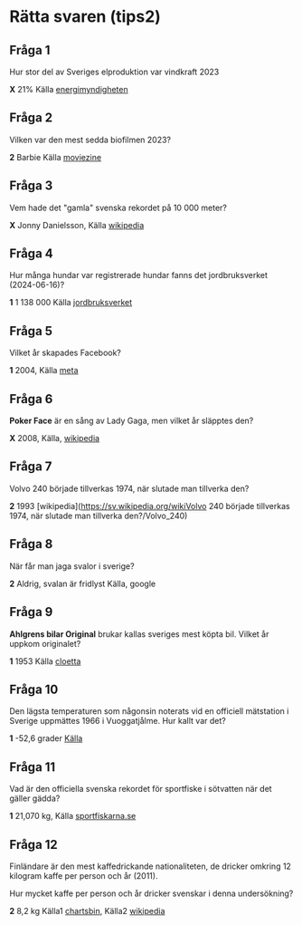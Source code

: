 # Rätta svaren (tips2)

## Fråga 1

Hur stor del av Sveriges elproduktion var vindkraft 2023

**X** 21% Källa [energimyndigheten](https://www.energimyndigheten.se/nyhetsarkiv/2024/ar-2023-bidrog-vindkraften-med-cirka-21-procent-till-sveriges-elproduktion/)

## Fråga 2

Vilken var den mest sedda biofilmen 2023?

**2** Barbie Källa [moviezine](https://www.moviezine.se/nyheter/filmtoppen-2023-mest-sedda-biofilmerna-sverige)

## Fråga 3

Vem hade det "gamla" svenska rekordet på 10 000 meter?

**X** Jonny Danielsson, Källa [wikipedia](https://sv.wikipedia.org/wiki/Andreas_Almgren)

## Fråga 4

Hur många hundar var registrerade hundar fanns det jordbruksverket (2024-06-16)?

**1** 1 138 000
Källa [jordbruksverket](https://jordbruksverket.se/e-tjanster-databaser-och-appar/e-tjanster-och-databaser-djur/hundregistret/statistik-ur-hundregistret)

## Fråga 5

Vilket år skapades Facebook?

**1** 2004, Källa [meta](https://about.meta.com/se/media-gallery/executives/mark-zuckerberg/)

## Fråga 6

**Poker Face** är en sång av Lady Gaga, men vilket år släpptes den?

**X** 2008, Källa, [wikipedia](https://sv.wikipedia.org/wiki/Poker_Face)

## Fråga 7

Volvo 240 började tillverkas 1974, när slutade man tillverka den?

**2** 1993 [wikipedia](<https://sv.wikipedia.org/wikiVolvo> 240 började tillverkas 1974, när slutade man tillverka den?/Volvo_240)

## Fråga 8

När får man jaga svalor i sverige?

**2** Aldrig, svalan är fridlyst Källa, google

## Fråga 9

**Ahlgrens bilar Original** brukar kallas sveriges mest köpta bil. Vilket år uppkom originalet?

**1** 1953 Källa [cloetta](https://www.cloetta.se/produkter/ahlgrens-bilar-original-160g/)

## Fråga 10

Den lägsta temperaturen som någonsin noterats vid en officiell mätstation i Sverige uppmättes 1966 i Vuoggatjålme. Hur kallt var det?

**1** -52,6 grader [Källa](https://www.svt.se/vader/minus-40-vartannat-ar-har-ar-sveriges-koldhal)

## Fråga 11

Vad är den officiella svenska rekordet för sportfiske i sötvatten när det gäller gädda?

**1** 21,070 kg, Källa [sportfiskarna.se](https://www.sportfiskarna.se/Storfiskregistret/Sportfiskerekord-s%C3%B6tvatten)

## Fråga 12

Finländare är den mest kaffedrickande nationaliteten, de dricker omkring 12 kilogram kaffe per person och år (2011).

Hur mycket kaffe per person och år dricker svenskar i denna undersökning?

**2** 8,2 kg Källa1 [chartsbin](http://chartsbin.com/view/581), Källa2 [wikipedia](https://sv.wikipedia.org/wiki/Kaffe)
